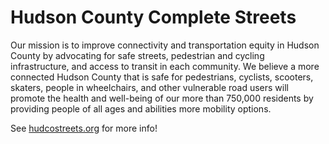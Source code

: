 # Hudson County Complete Streets

Our mission is to improve connectivity and transportation equity in Hudson County by advocating for safe streets, pedestrian and cycling infrastructure, and access to transit in each community. We believe a more connected Hudson County that is safe for pedestrians, cyclists, scooters, skaters, people in wheelchairs, and other vulnerable road users will promote the health and well-being of our more than 750,000 residents by providing people of all ages and abilities more mobility options.

See [hudcostreets.org](https://hudcostreets.org) for more info!
